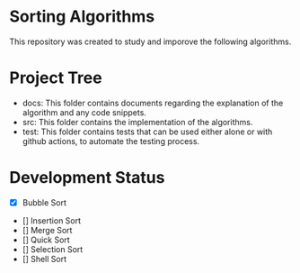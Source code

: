 # Sorting Algorithms
This repository was created to study and imporove the following algorithms.

# Project Tree
- docs:  This folder contains documents regarding the explanation of the algorithm and any code snippets.
- src:   This folder contains the implementation of the algorithms.
- test:  This folder contains tests that can be used either alone or with github actions, to automate the testing process.

# Development Status
- [x] Bubble Sort
- [] Insertion Sort
- [] Merge Sort
- [] Quick Sort
- [] Selection Sort
- [] Shell Sort